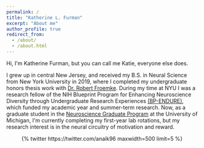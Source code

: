```yaml
---
permalink: /
title: "Katherine L. Furman"
excerpt: "About me"
author_profile: true
redirect_from: 
  - /about/
  - /about.html
---
```


Hi, I'm Katherine Furman, but you can call me Katie, everyone else does. 

I grew up in central New Jersey, and received my B.S. in Neural Science from New York University in 2019, where I completed my undergraduate honors thesis work with [Dr. Robert Froemke](www.http://froemkelab.med.nyu.edu/). During my time at NYU I was a research fellow of the NIH Blueprint Program for Enhancing Neuroscience Diversity through Undergraduate Research Experiences [(BP-ENDURE)](www.bpendure.org), which funded my academic year and summer-term research. Now, as a graduate student in the [Neuroscience Graduate Program](https://neuroscience.med.umich.edu/) at the University of Michigan, I'm currently completing my first-year lab rotations, but my research interest is in the neural circuitry of motivation and reward.


<div class='jekyll-twitter-plugin' align="center">
    {% twitter https://twitter.com/anaik96 maxwidth=500 limit=5 %}
</div>
